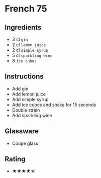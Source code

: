 # French 75

## Ingredients
- 3 cl `gin`
- 2 cl `lemon juice`
- 2 cl `simple syrup`
- 5 cl `sparkling wine`
- 8 `ice cubes`

## Instructions
- Add gin
- Add lemon juice
- Add simple syrup
- Add ice cubes and shake for 15 seconds
- Double strain
- Add sparkling wine

## Glassware
- Coupe glass

## Rating
- ★★★★☆